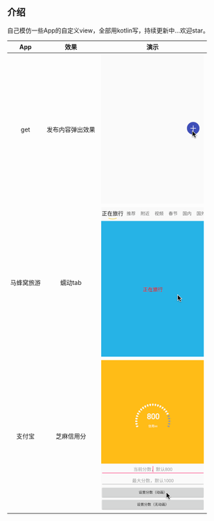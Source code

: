## 介绍

自己模仿一些App的自定义view，全部用kotlin写，持续更新中...欢迎star。


|    App     |       效果       |                          演示                          |
| :--------: | :--------------: | :----------------------------------------------------: |
|    get     | 发布内容弹出效果 |   ![发布内容弹出效果](./screenshots/get_publish.gif)   |
| 马蜂窝旅游 |     蠕动tab      | ![发布内容弹出效果](./screenshots/mfw_wriggle_tab.gif) |
|   支付宝   |    芝麻信用分    |    ![芝麻信用](./screenshots/zfb_sesame_credit.gif)    |
